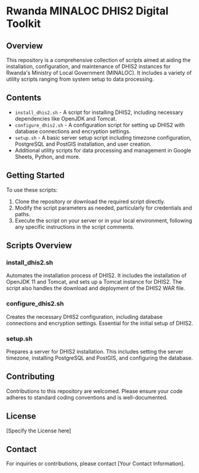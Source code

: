 # Rwanda MINALOC DHIS2 Digital Toolkit

## Overview
This repository is a comprehensive collection of scripts aimed at aiding the installation, configuration, and maintenance of DHIS2 instances for Rwanda's Ministry of Local Government (MINALOC). It includes a variety of utility scripts ranging from system setup to data processing.

## Contents
- `install_dhis2.sh` - A script for installing DHIS2, including necessary dependencies like OpenJDK and Tomcat.
- `configure_dhis2.sh` - A configuration script for setting up DHIS2 with database connections and encryption settings.
- `setup.sh` - A basic server setup script including timezone configuration, PostgreSQL and PostGIS installation, and user creation.
- Additional utility scripts for data processing and management in Google Sheets, Python, and more.

## Getting Started
To use these scripts:
1. Clone the repository or download the required script directly.
2. Modify the script parameters as needed, particularly for credentials and paths.
3. Execute the script on your server or in your local environment, following any specific instructions in the script comments.

## Scripts Overview

### install_dhis2.sh
Automates the installation process of DHIS2. It includes the installation of OpenJDK 11 and Tomcat, and sets up a Tomcat instance for DHIS2. The script also handles the download and deployment of the DHIS2 WAR file.

### configure_dhis2.sh
Creates the necessary DHIS2 configuration, including database connections and encryption settings. Essential for the initial setup of DHIS2.

### setup.sh
Prepares a server for DHIS2 installation. This includes setting the server timezone, installing PostgreSQL and PostGIS, and configuring the database.

## Contributing
Contributions to this repository are welcomed. Please ensure your code adheres to standard coding conventions and is well-documented.

## License
[Specify the License here]

## Contact
For inquiries or contributions, please contact [Your Contact Information].
